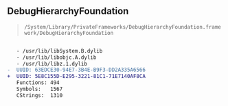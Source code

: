 ## DebugHierarchyFoundation

> `/System/Library/PrivateFrameworks/DebugHierarchyFoundation.framework/DebugHierarchyFoundation`

```diff

   - /usr/lib/libSystem.B.dylib
   - /usr/lib/libobjc.A.dylib
   - /usr/lib/libz.1.dylib
-  UUID: 63EDCE30-94E7-3B4E-B9F3-DD2A335A6566
+  UUID: 5E8C155D-E295-3221-81C1-71E7140AF8CA
   Functions: 494
   Symbols:   1567
   CStrings:  1310

```
